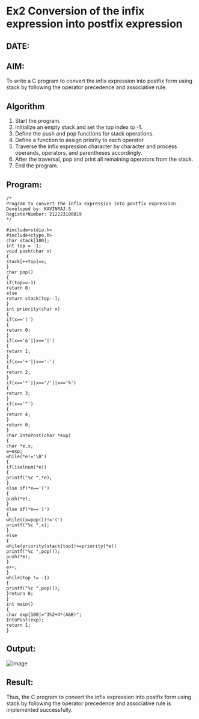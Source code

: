 # Ex2 Conversion of the infix expression into postfix expression
## DATE: 
## AIM:
To write a C program to convert the infix expression into postfix form using stack by following the operator precedence and associative rule.

## Algorithm
1. Start the program.  
2. Initialize an empty stack and set the top index to -1.  
3. Define the push and pop functions for stack operations.  
4. Define a function to assign priority to each operator.  
5. Traverse the infix expression character by character and process operands, operators, and parentheses accordingly.  
6. After the traversal, pop and print all remaining operators from the stack.  
7. End the program.

## Program:
```
/*
Program to convert the infix expression into postfix expression
Developed by: KAVINRAJ.S
RegisterNumber: 212223100019
*/

#include<stdio.h> 
#include<ctype.h>
char stack[100]; 
int top = -1;
void push(char x)
{
stack[++top]=x;
}
char pop()
{
if(top==-1) 
return 0;
else
return stack[top--];
}
int priority(char x)
{
if(x=='(')
{
return 0;
}
if(x=='&'||x=='|')
{
return 1;
}
if(x=='+'||x=='-')
{
return 2;
}
if(x=='*'||x=='/'||x=='%')
{
return 3;
}
if(x=='^')
{
return 4;
}
return 0;
}
char IntoPost(char *exp)
{
char *e,x; 
e=exp; 
while(*e!='\0')
{
if(isalnum(*e))
{
printf("%c ",*e);
}
else if(*e=='(')
{
push(*e);
}
else if(*e==')')
{
while((x=pop())!='(') 
printf("%c ",x);
}
else
{
while(priority(stack[top])>=priority(*e)) 
printf("%c ",pop());
push(*e);
}
e++;
}
while(top != -1)
{
printf("%c ",pop());
}return 0;
}
int main()
{
char exp[100]="3%2+4*(A&B)"; 
IntoPost(exp);
return 1;
}
```

## Output:
![image](https://github.com/user-attachments/assets/706066db-884c-4c25-84f8-c06b3a66e781)




## Result:
Thus, the C program to convert the infix expression into postfix form using stack by following the operator precedence and associative rule is implemented successfully.
